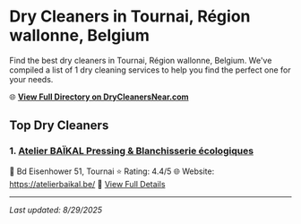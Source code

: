 # Dry Cleaners in Tournai, Région wallonne, Belgium

Find the best dry cleaners in Tournai, Région wallonne, Belgium. We've compiled a list of 1 dry cleaning services to help you find the perfect one for your needs.

🌐 **[View Full Directory on DryCleanersNear.com](https://drycleanersnear.com/city/Belgium/R%C3%A9gion%20wallonne/Tournai)**

## Top Dry Cleaners

### 1. [Atelier BAÏKAL Pressing & Blanchisserie écologiques](https://drycleanersnear.com/dryCleaner/68ae67b9c95ff2c6096b17e6/atelier-ba-kal-pressing-blanchisserie-cologiques)
📍 Bd Eisenhower 51, Tournai
⭐ Rating: 4.4/5
🌐 Website: https://atelierbaikal.be/
🔗 [View Full Details](https://drycleanersnear.com/dryCleaner/68ae67b9c95ff2c6096b17e6/atelier-ba-kal-pressing-blanchisserie-cologiques)


---

*Last updated: 8/29/2025*
